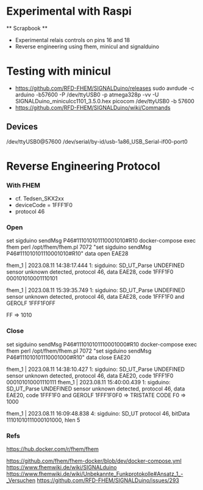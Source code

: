 # Experimental with Raspi 

** Scrapbook **

- Experimental relais controls on pins 16 and 18
- Reverse engineering using fhem, minicul and signalduino


# Testing with minicul
- https://github.com/RFD-FHEM/SIGNALDuino/releases
sudo avrdude -c arduino -b57600 -P /dev/ttyUSB0 -p atmega328p -vv -U SIGNALDuino_miniculcc1101_3.5.0.hex
picocom /dev/ttyUSB0 -b 57600
- https://github.com/RFD-FHEM/SIGNALDuino/wiki/Commands

## Devices
/dev/ttyUSB0@57600
/dev/serial/by-id/usb-1a86_USB_Serial-if00-port0


# Reverse Engineering Protocol

### With FHEM
- cf. Tedsen_SKX2xx
- deviceCode = 1FFF1F0
- protocol 46

### Open
set sigduino sendMsg P46#111010101110001010#R10
docker-compose exec fhem perl /opt/fhem/fhem.pl 7072 "set sigduino sendMsg P46#111010101110001010#R10"
data open EAE28

fhem_1  | 2023.08.11 14:38:17.444 1: sigduino: SD_UT_Parse UNDEFINED sensor unknown detected, protocol 46, data EAE28, code 1FFF1F0
000101010001110101

fhem_1  | 2023.08.11 15:39:35.749 1: sigduino: SD_UT_Parse UNDEFINED sensor unknown detected, protocol 46, data EAE28, code 1FFF1F0 and GEROLF 1FFF1F0FF

FF => 1010 

### Close
set sigduino sendMsg P46#111010101110001000#R10
docker-compose exec fhem perl /opt/fhem/fhem.pl 7072 "set sigduino sendMsg P46#111010101110001000#R10"
data close EAE20

fhem_1  | 2023.08.11 14:38:10.427 1: sigduino: SD_UT_Parse UNDEFINED sensor unknown detected, protocol 46, data EAE20, code 1FFF1F0
000101010001110111
fhem_1  | 2023.08.11 15:40:00.439 1: sigduino: SD_UT_Parse UNDEFINED sensor unknown detected, protocol 46, data EAE20, code 1FFF1F0 and GEROLF 1FFF1F0F0
=> TRISTATE CODE
F0 =>  1000


fhem_1  | 2023.08.11 16:09:48.838 4: sigduino: SD_UT protocol 46, bitData 11101010111000101000, hlen 5

### Refs

https://hub.docker.com/r/fhem/fhem

https://github.com/fhem/fhem-docker/blob/dev/docker-compose.yml
https://www.fhemwiki.de/wiki/SIGNALduino
https://www.fhemwiki.de/wiki/Unbekannte_Funkprotokolle#Ansatz_1_-_Versuchen
https://github.com/RFD-FHEM/SIGNALDuino/issues/293



